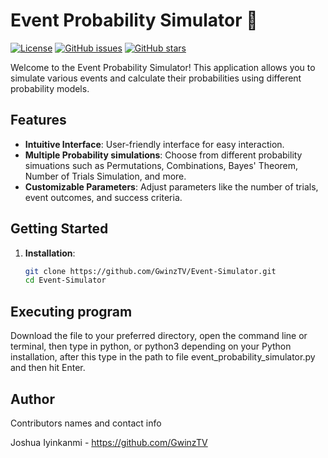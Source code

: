 # Event Probability Simulator 🎲

[![License](https://img.shields.io/badge/license-MIT-blue.svg)](https://github.com/GwinzTV/Event-Simulator/blob/main/LICENSE)
[![GitHub issues](https://img.shields.io/github/issues/GwinzTV/Event-Simulator)](https://github.com/GwinzTV/Event-Simulator/issues)
[![GitHub stars](https://img.shields.io/github/stars/GwinzTV/Event-Simulator)](https://github.com/GwinzTV/Event-Simulator/stargazers)

Welcome to the Event Probability Simulator! This application allows you to simulate various events and calculate their probabilities using different probability models.

## Features

- **Intuitive Interface**: User-friendly interface for easy interaction.
- **Multiple Probability simulations**: Choose from different probability simuations such as Permutations, Combinations, Bayes' Theorem, Number of Trials Simulation, and more.
- **Customizable Parameters**: Adjust parameters like the number of trials, event outcomes, and success criteria.

## Getting Started

1. **Installation**:
   ```bash
   git clone https://github.com/GwinzTV/Event-Simulator.git
   cd Event-Simulator

## Executing program <a name = "execute"></a>

Download the file to your preferred directory, open the command line or terminal, then type in python, or python3 depending on your Python installation, after this type in the  path to file event_probability_simulator.py and then hit Enter.


## Author <a name = "author"></a>
Contributors names and contact info

Joshua Iyinkanmi - https://github.com/GwinzTV
